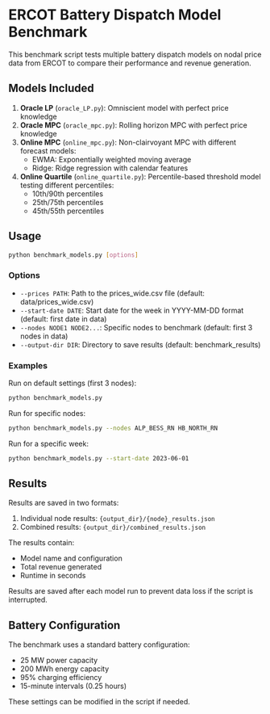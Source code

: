 # ERCOT Battery Dispatch Model Benchmark

This benchmark script tests multiple battery dispatch models on nodal price data from ERCOT to compare their performance and revenue generation.

## Models Included

1. **Oracle LP** (`oracle_LP.py`): Omniscient model with perfect price knowledge
2. **Oracle MPC** (`oracle_mpc.py`): Rolling horizon MPC with perfect price knowledge 
3. **Online MPC** (`online_mpc.py`): Non-clairvoyant MPC with different forecast models:
   - EWMA: Exponentially weighted moving average
   - Ridge: Ridge regression with calendar features
4. **Online Quartile** (`online_quartile.py`): Percentile-based threshold model testing different percentiles:
   - 10th/90th percentiles
   - 25th/75th percentiles
   - 45th/55th percentiles

## Usage

```bash
python benchmark_models.py [options]
```

### Options

- `--prices PATH`: Path to the prices_wide.csv file (default: data/prices_wide.csv)
- `--start-date DATE`: Start date for the week in YYYY-MM-DD format (default: first date in data)
- `--nodes NODE1 NODE2...`: Specific nodes to benchmark (default: first 3 nodes in data)
- `--output-dir DIR`: Directory to save results (default: benchmark_results)

### Examples

Run on default settings (first 3 nodes):
```bash
python benchmark_models.py
```

Run for specific nodes:
```bash
python benchmark_models.py --nodes ALP_BESS_RN HB_NORTH_RN
```

Run for a specific week:
```bash
python benchmark_models.py --start-date 2023-06-01
```

## Results

Results are saved in two formats:

1. Individual node results: `{output_dir}/{node}_results.json`
2. Combined results: `{output_dir}/combined_results.json`

The results contain:
- Model name and configuration
- Total revenue generated
- Runtime in seconds

Results are saved after each model run to prevent data loss if the script is interrupted.

## Battery Configuration

The benchmark uses a standard battery configuration:
- 25 MW power capacity
- 200 MWh energy capacity
- 95% charging efficiency
- 15-minute intervals (0.25 hours)

These settings can be modified in the script if needed. 